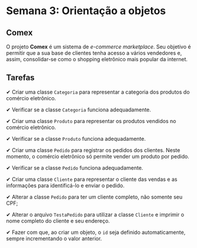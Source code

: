 # Semana 3: Orientação a objetos

## Comex

O projeto **Comex** é um sistema de _e-commerce marketplace_. Seu objetivo é permitir que a sua base de clientes tenha acesso a vários vendedores e, assim, consolidar-se como o shopping eletrônico mais popular da internet.

## Tarefas
✔ Criar uma classe `Categoria` para representar a categoria dos produtos do comércio eletrônico.

✔ Verificar se a classe `Categoria` funciona adequadamente.

✔ Criar uma classe `Produto` para representar os produtos vendidos no comércio eletrônico.

✔ Verificar se a classe `Produto` funciona adequadamente.

✔ Criar uma classe `Pedido` para registrar os pedidos dos clientes. Neste momento, o comércio eletrônico só permite vender um produto por pedido.

✔ Verificar se a classe `Pedido` funciona adequadamente.

✔ Criar uma classe `Cliente` para representar o cliente das vendas e as informações para identificá-lo e enviar o pedido.

✔ Alterar a classe `Pedido` para ter um cliente completo, não somente seu CPF;

✔ Alterar o arquivo `TestaPedido` para utilizar a classe `Cliente` e imprimir o nome completo do cliente e seu endereço.

✔ Fazer com que, ao criar um objeto, o `id` seja definido automaticamente, sempre incrementando o valor anterior.
